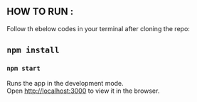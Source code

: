 
## HOW TO RUN :

Follow th ebelow codes in your terminal after cloning the repo:

## `npm install`

### `npm start`

Runs the app in the development mode.\
Open [http://localhost:3000](http://localhost:3000) to view it in the browser.

